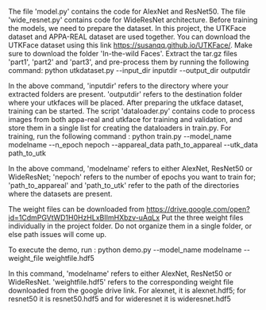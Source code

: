 The file 'model.py' contains the code for AlexNet and ResNet50. The file 'wide_resnet.py' contains code for WideResNet architecture.
Before training the models, we need to prepare the dataset. In this project, the UTKFace dataset and APPA-REAL dataset are used together.
You can download the UTKFace dataset using this link https://susanqq.github.io/UTKFace/. Make sure to download the folder 'In-the-wild Faces'. Extract the tar.gz files 'part1', 'part2' and 'part3', and pre-process them by running the following command:
python utkdataset.py --input_dir inputdir --output_dir outputdir

In the above command, 'inputdir' refers to the directory where your extracted folders are present. 'outputdir' refers to the destination folder where your utkfaces will be placed.
After preparing the utkface dataset, training can be started. The script 'dataloader.py' contains code to process images from both appa-real and utkface for training and validation, and store them in a single list for creating the dataloaders in train.py.
For training, run the following command :
python train.py --model_name modelname --n_epoch nepoch --appareal_data path_to_appareal --utk_data path_to_utk

In the above command, 'modelname' refers to either AlexNet, ResNet50 or WideResNet; 'nepoch' refers to the number of epochs you want to train for; 'path_to_appareal' and 'path_to_utk' refer to the path of the directories where the datasets are present.


The weight files can be downloaded from https://drive.google.com/open?id=1CdmPGVtWD1H0HzHLxBIImHXbzv-uAqLx
Put the three weight files individually in the project folder. Do not organize them in a single folder, or else path issues will come up.

To execute the demo, run :
python demo.py --model_name modelname --weight_file weightfile.hdf5 


In this command, 'modelname' refers to either AlexNet, ResNet50 or WideResNet. 'weightfile.hdf5' refers to the corresponding weight file downloaded from the google drive link. 
For alexnet, it is alexnet.hdf5; for resnet50 it is resnet50.hdf5 and for wideresnet it is wideresnet.hdf5
